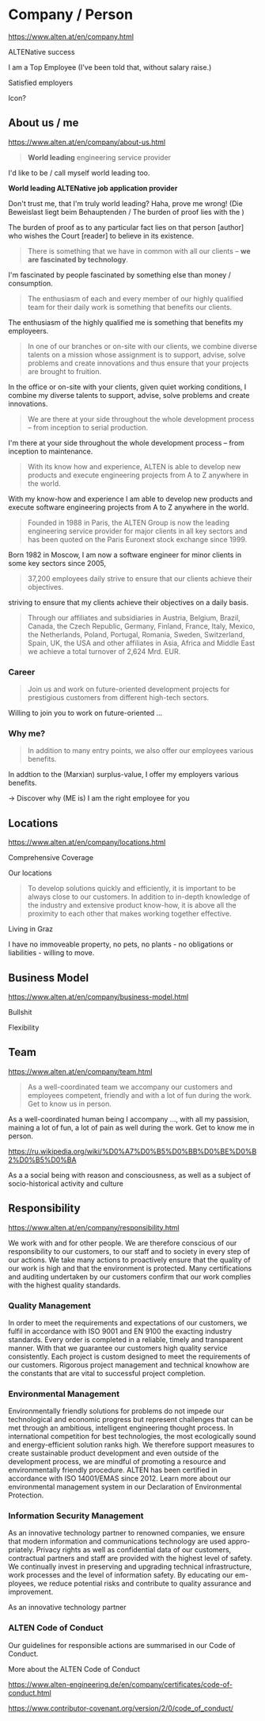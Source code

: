 # Company / Person

https://www.alten.at/en/company.html

ALTENative success

I am a Top Employee (I've been told that, without salary raise.)

Satisfied employers

Icon?

## About us / me

https://www.alten.at/en/company/about-us.html

> **World leading** engineering service provider

I'd like to be / call myself world leading too.

**World leading ALTENative job application provider**

Don't trust me, that I'm truly world leading? Haha, prove me wrong! (Die Beweislast liegt beim Behauptenden / The burden of proof lies with the )

The burden of proof as to any particular fact lies on that person [author] who wishes the Court [reader] to believe in its existence.

> There is something that we have in common with all our clients – **we are fascinated by technology**.

I'm fascinated by people fascinated by something else than money / consumption.

> The enthusiasm of each and every member of our highly qualified team for their daily work is something that benefits our clients. 

The enthusiasm of the highly qualified me is something that benefits my employeers.

> In one of our branches or on-site with our clients, we combine diverse talents on a mission whose assignment is to support, advise, solve problems and create innovations and thus ensure that your projects are brought to fruition. 


In the office or on-site with your clients, given quiet working conditions, I combine my diverse talents to support, advise, solve problems and create innovations. 

> We are there at your side throughout the whole development process – from inception to serial production.

I'm there at your side throughout the whole development process – from inception to maintenance.

> With its know how and experience, ALTEN is able to develop new products and execute engineering projects from A to Z anywhere in the world. 

With my know-how and experience I am able to develop new products and execute software engineering projects from A to Z anywhere in the world.

> Founded in 1988 in Paris, the ALTEN Group is now the leading engineering service provider for major clients in all key sectors and has been quoted on the Paris Euronext stock exchange since 1999. 

Born 1982 in Moscow, I am now a software engineer for minor clients in some key sectors since 2005,

> 37,200 employees daily strive to ensure that our clients achieve their objectives. 

striving to ensure that my clients achieve their objectives on a daily basis.

> Through our affiliates and subsidiaries in Austria, Belgium, Brazil, Canada, the Czech Republic, Germany, Finland, France, Italy, Mexico, the Netherlands, Poland, Portugal, Romania, Sweden, Switzerland, Spain, UK, the USA and other affiliates in Asia, Africa and Middle East we achieve a total turnover of 2,624 Mrd. EUR.

### Career

> Join us and work on future-oriented development projects for prestigious customers from different high-tech sectors.

Willing to join you to work on future-oriented ...

### Why me?

> In addition to many entry points, we also offer our employees various benefits.

In addtion to the (Marxian) surplus-value, I offer my employers various benefits.

-> Discover why (ME is) I am the right employee for you

## Locations

https://www.alten.at/en/company/locations.html

Comprehensive Coverage

Our locations

> To develop solutions quickly and efficiently, it is important to be always close to our customers. In addition to in-depth knowledge of the industry and extensive product know-how, it is above all the proximity to each other that makes working together effective.

Living in Graz

I have no immoveable property, no pets, no plants - no obligations or liabilities - willing to move.

## Business Model

https://www.alten.at/en/company/business-model.html

Bullshit

Flexibility

## Team

https://www.alten.at/en/company/team.html

> As a well-coordinated team we accompany our customers and employees competent, friendly and with a lot of fun during the work. Get to know us in person.

As a well-coordinated human being I accompany ..., with all my passision, maining a lot of fun, a lot of pain as well during the work. Get to know me in person.

https://ru.wikipedia.org/wiki/%D0%A7%D0%B5%D0%BB%D0%BE%D0%B2%D0%B5%D0%BA

As a a social being with reason and consciousness, as well as a subject of socio-historical activity and culture

## Responsibility

https://www.alten.at/en/company/responsibility.html

We work with and for other people. We are therefore conscious of our responsibility to our customers, to our staff and to society in every step of our actions. We take many actions to proactively ensure that the quality of our work is high and that the environment is protected. Many certifications and auditing undertaken by our customers confirm that our work complies with the highest quality standards.

### Quality Management

In order to meet the requirements and expectations of our customers, we fulfil in accordance with ISO 9001 and EN 9100 the exacting industry standards. Every order is completed in a reliable, timely and transparent manner. With that we guarantee our customers high quality service consistently. Each project is custom designed to meet the requirements of our customers. Rigorous project management and technical knowhow are the constants that are vital to successful project completion.

### Environmental Management

Environmentally friendly solutions for problems do not impede our technological and economic progress but represent challenges that can be met through an ambitious, intelligent engineering thought process. In international competition for best technologies, the most ecologically sound and energy-efficient solution ranks high. We therefore support measures to create sustainable product development and even outside of the development process, we are mindful of promoting a resource and environmentally friendly procedure. ALTEN has been certified in accordance with ISO 14001/EMAS since 2012. Learn more about our environmental management system in our Declaration of Environmental Protection.

### Information Security Management

As an innovative technology partner to renowned companies, we ensure that modern information and communications technology are used appro-priately. Privacy rights as well as confidential data of our customers, contractual partners and staff are provided with the highest level of safety. We continually invest in preserving and upgrading technical infrastructure, work processes and the level of information safety. By educating our em-ployees, we reduce potential risks and contribute to quality assurance and improvement.

As an innovative technology partner

### ALTEN Code of Conduct

Our guidelines for responsible actions are summarised in our Code of Conduct.

More about the ALTEN Code of Conduct

https://www.alten-engineering.de/en/company/certificates/code-of-conduct.html

https://www.contributor-covenant.org/version/2/0/code_of_conduct/


